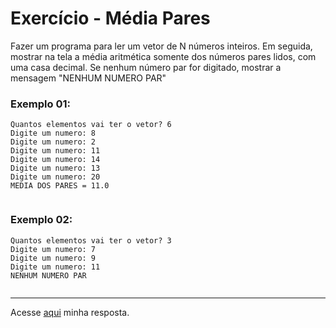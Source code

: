 # Exercício - Média Pares

Fazer um programa para ler um vetor de N números inteiros. Em seguida, mostrar na tela a média
aritmética somente dos números pares lidos, com uma casa decimal. Se nenhum número par for
digitado, mostrar a mensagem "NENHUM NUMERO PAR" 


</div>

### Exemplo 01:

```
Quantos elementos vai ter o vetor? 6
Digite um numero: 8
Digite um numero: 2
Digite um numero: 11
Digite um numero: 14
Digite um numero: 13
Digite um numero: 20
MEDIA DOS PARES = 11.0 


```

### Exemplo 02:

```
Quantos elementos vai ter o vetor? 3
Digite um numero: 7
Digite um numero: 9
Digite um numero: 11
NENHUM NUMERO PAR 


```


---
Acesse [aqui](https://github.com/JonathanBarr0s/Udemy-Java/blob/main/Se%C3%A7%C3%A3o%2010%20-%20Comportamento%20de%20memoria%2C%20arrays%2C%20listas/08.%20media_pares/src/Aplica%C3%A7%C3%A3o/Programa.java) minha resposta.
